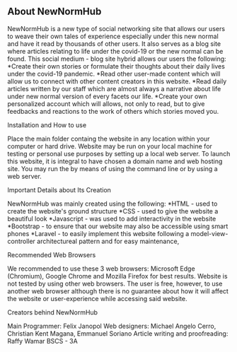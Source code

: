 ## About NewNormHub

NewNormHub is a new type of social networking site that allows our users to weave their own tales of experience especially under this new normal and have it read by thousands of other users. It also serves as a blog site where articles relating to life under the covid-19 or the new normal can be found. This social medium - blog site hybrid allows our users the following:
*Create their own stories or formulate their thoughts about their daily lives under the covid-19 pandemic.
*Read other user-made content which will allow us to connect with other content creators in this website.
*Read daily articles written by our staff which are almost always a narrative about life under new normal version of every facets our life.
*Create your own personalized account which will allows, not only to read, but to give feedbacks and reactions to the work of others which stories moved you.

Installation and How to use

Place the main folder containg the website in any location within your computer or hard drive.
Website may be run on your local machine for testing or personal use purposes by setting up a local web server. To launch this website, it is integral to have chosen a domain name and web hosting site.
You may run the by means of using the command line or by using a web server.

Important Details about Its Creation

NewNormHub was mainly created using the following:
*HTML - used to create the website's ground structure
*CSS - used to give the website a beautiful look
*Javascript - was used to add interactivity in the website
*Bootstrap - to ensure that our website may also be accessible using smart phones
*Laravel - to easily implement this website following a model-view-controller architectureal pattern and for easy maintenance,

Recommended Web Browsers

We recommended to use these 3 web browsers: Microsoft Edge (Chromium), Google Chrome and Mozilla Firefox for best results. Website is not tested by using other web browsers. The user is free, however, to use another web browser although there is no guarantee about how it will affect the website or user-experience while accessing said website.


Creators behind NewNormHub

Main Programmer: Felix Janopol
Web designers: Michael Angelo Cerro, Christian Kent Magana, Emmanuel Soriano
Article writing and proofreading: Raffy Wamar
BSCS - 3A